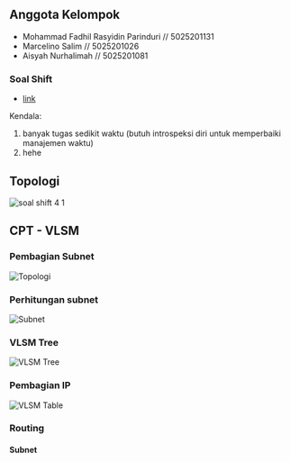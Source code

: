 ## Anggota Kelompok

- Mohammad Fadhil Rasyidin Parinduri // 5025201131
- Marcelino Salim // 5025201026
- Aisyah Nurhalimah // 5025201081 

### Soal Shift

- [link](https://docs.google.com/document/d/1a_ITp6WYIqoJFXA2oL1jkox9AzqYGxicjr2LGPBsqBE/edit?usp=sharing)

Kendala:

1. banyak tugas sedikit waktu (butuh introspeksi diri untuk memperbaiki manajemen waktu)
2. hehe

 ## Topologi
 ![soal shift 4 1](https://user-images.githubusercontent.com/73109893/203557069-d6c56215-1f3e-4103-8b24-a9934e1fbcb8.png)

 ## CPT - VLSM
  ### Pembagian Subnet
  ![Topologi](https://user-images.githubusercontent.com/90826711/204214112-3abe256e-463f-418e-b5e6-5f4701f30fad.png)

  ### Perhitungan subnet
  ![Subnet](https://user-images.githubusercontent.com/90826711/204217945-15a7f87b-7203-4b17-8857-29f2c18879c5.jpg)

  ### VLSM Tree
  ![VLSM Tree](https://user-images.githubusercontent.com/73109893/203556653-f56c19d3-b2c9-4077-9a4d-6714488d0301.png)

  ### Pembagian IP
  ![VLSM Table](https://user-images.githubusercontent.com/90826711/204216618-c7934b11-18c1-432d-a3a2-1d8a258a6225.jpg)

  ### Routing
  #### Subnet
